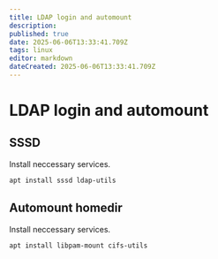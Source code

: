 ```yaml
---
title: LDAP login and automount
description: 
published: true
date: 2025-06-06T13:33:41.709Z
tags: linux
editor: markdown
dateCreated: 2025-06-06T13:33:41.709Z
---
```


# LDAP login and automount

## SSSD

Install neccessary services.
```bash
apt install sssd ldap-utils
```



## Automount homedir

Install neccessary services.
```bash
apt install libpam-mount cifs-utils
```


